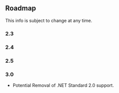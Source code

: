 ## Roadmap
This info is subject to change at any time.

### 2.3

### 2.4


### 2.5


### 3.0
* Potential Removal of .NET Standard 2.0 support.
